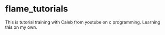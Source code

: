 # flame_tutorials

This is tutorial training with Caleb from youtube on c programming.
Learning this on my own.

